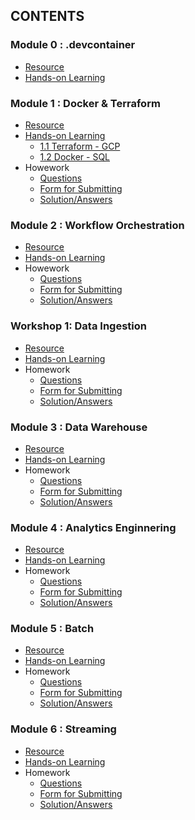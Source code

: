 ## CONTENTS

### Module 0 : .devcontainer
- [Resource](https://github.com/DataTalksClub/data-engineering-zoomcamp/tree/main/.devcontainer)
- [Hands-on Learning](https://github.com/DataTalksClub/data-engineering-zoomcamp/tree/main/.devcontainer)

### Module 1 : Docker & Terraform 
- [Resource](https://github.com/DataTalksClub/data-engineering-zoomcamp/tree/main/01-docker-terraform)
- [Hands-on Learning](https://github.com/garjita63/de-zoomcamp-2024/tree/main/learning/module1)
  - [1.1 Terraform - GCP](https://github.com/garjita63/de-zoomcamp-2024/blob/main/learning/module1/terraform_gcp.md)
  - [1.2 Docker - SQL](https://github.com/garjita63/de-zoomcamp-2024/blob/main/learning/module1/docker_sql.md)
- Howework
  - [Questions](https://github.com/DataTalksClub/data-engineering-zoomcamp/blob/main/cohorts/2024/01-docker-terraform/homework.md)
  - [Form for Submitting](https://courses.datatalks.club/de-zoomcamp-2024/homework/hw01)
  - [Solution/Answers](https://github.com/garjita63/de-zoomcamp-2024/blob/main/homewok/HW-01-solution.ipynb)
  
### Module 2 : Workflow Orchestration
- [Resource](https://github.com/DataTalksClub/data-engineering-zoomcamp/tree/main/02-workflow-orchestration)
- [Hands-on Learning](https://github.com/garjita63/de-zoomcamp-2024/blob/main/learning/module2/mage-workflow-orchestration.md)
- Howework
  - [Questions](https://github.com/DataTalksClub/data-engineering-zoomcamp/blob/main/cohorts/2024/02-workflow-orchestration/homework.md)
  - [Form for Submitting](https://courses.datatalks.club/de-zoomcamp-2024/homework/hw2)
  - [Solution/Answers](https://github.com/garjita63/de-zoomcamp-2024/blob/main/homewok/homework-02.md)
  
### Workshop 1: Data Ingestion
- [Resource](https://github.com/DataTalksClub/data-engineering-zoomcamp/blob/main/cohorts/2024/workshops/dlt.md)
- [Hands-on Learning](https://github.com/garjita63/de-zoomcamp-2024/blob/main/learning/workshop1/data_ingestion.md)
- Homework
  - [Questions](https://github.com/DataTalksClub/data-engineering-zoomcamp/blob/main/cohorts/2024/workshops/dlt.md)
  - [Form for Submitting](https://courses.datatalks.club/de-zoomcamp-2024/homework/workshop1)
  - [Solution/Answers](https://github.com/garjita63/de-zoomcamp-2024/blob/main/homewok/workshop1-data-ingestion.ipynb) 

### Module 3 : Data Warehouse
- [Resource](https://github.com/DataTalksClub/data-engineering-zoomcamp/tree/main/03-data-warehouse)
- [Hands-on Learning](https://github.com/garjita63/de-zoomcamp-2024/tree/main/learning/module3)
- Homework
  - [Questions](https://github.com/DataTalksClub/data-engineering-zoomcamp/blob/main/cohorts/2024/03-data-warehouse/homework.md)
  - [Form for Submitting](https://courses.datatalks.club/de-zoomcamp-2024/homework/hw3)
  - [Solution/Answers](https://github.com/garjita63/de-zoomcamp-2024/blob/main/homewok/module3-datawarehouse.md)

### Module 4 : Analytics Enginnering
- [Resource](https://github.com/DataTalksClub/data-engineering-zoomcamp/tree/main/04-analytics-engineering)
- [Hands-on Learning](https://github.com/garjita63/de-zoomcamp-2024/tree/main/learning/module4)
- Homework
  - [Questions](https://github.com/DataTalksClub/data-engineering-zoomcamp/blob/main/cohorts/2024/04-analytics-engineering/homework.md)
  - [Form for Submitting](https://courses.datatalks.club/de-zoomcamp-2024/homework/hw4)
  - [Solution/Answers](https://github.com/garjita63/de-zoomcamp-2024/blob/main/homewok/module4.md)

### Module 5 : Batch
- [Resource](https://github.com/DataTalksClub/data-engineering-zoomcamp/tree/main/05-batch)
- [Hands-on Learning]()
- Homework
  - [Questions](https://github.com/DataTalksClub/data-engineering-zoomcamp/blob/main/cohorts/2024/05-batch/homework.md)
  - [Form for Submitting](https://courses.datatalks.club/de-zoomcamp-2024/homework/hw5)
  - [Solution/Answers](https://github.com/garjita63/de-zoomcamp-2024/blob/main/homewok/module5.md)
  
### Module 6 : Streaming
- [Resource](https://github.com/DataTalksClub/data-engineering-zoomcamp/tree/main/06-streaming)
- [Hands-on Learning]()
- Homework
  - [Questions]()
  - [Form for Submitting]()
  - [Solution/Answers]()
  

